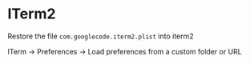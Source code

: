 # ITerm2

Restore the file `com.googlecode.iterm2.plist` into iterm2

ITerm -> Preferences -> Load preferences from a custom folder or URL
